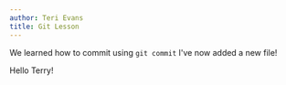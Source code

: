 ```yaml
---
author: Teri Evans
title: Git Lesson
---
```


We learned how to commit using `git commit` 
 I've now added a new file!

Hello Terry!